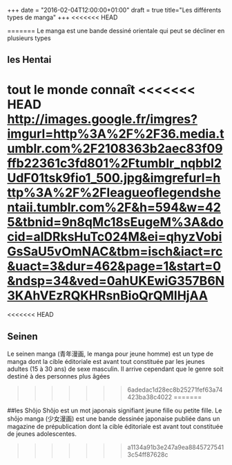 +++
date = "2016-02-04T12:00:00+01:00"
draft = true
title="Les différents types de manga"
+++
<<<<<<< HEAD

=======
Le manga est une bande dessiné orientale qui peut se décliner en plusieurs types
## les Hentai
tout le monde connaît
<<<<<<< HEAD
http://images.google.fr/imgres?imgurl=http%3A%2F%2F36.media.tumblr.com%2F2108363b2aec83f09ffb22361c3fd801%2Ftumblr_nqbbl2UdF01tsk9fio1_500.jpg&imgrefurl=http%3A%2F%2Fleagueoflegendshentaii.tumblr.com%2F&h=594&w=425&tbnid=9n8qMc18sEugeM%3A&docid=alDRksHuTc024M&ei=qhyzVobiGsSaU5vOmNAC&tbm=isch&iact=rc&uact=3&dur=462&page=1&start=0&ndsp=34&ved=0ahUKEwiG357B6N3KAhVEzRQKHRsnBioQrQMIHjAA
=======

<<<<<<< HEAD
## Seinen
Le seinen manga (青年漫画, le manga pour jeune homme) est un type de manga dont la cible éditoriale est avant tout constituée par les jeunes adultes (15 à 30 ans) de sexe masculin. Il arrive cependant que le genre soit destiné à des personnes plus âgées

>>>>>>> 6adedac1d28ec8b25271fef63a74423ba38c4022
=======

##les Shôjo
Shôjo est un mot japonais signifiant jeune fille ou petite fille. Le shōjo manga (少女漫画) est une bande dessinée japonaise publiée dans un magazine de prépublication dont la cible éditoriale est avant tout constituée de jeunes adolescentes. 
>>>>>>> a1134a91b3e247a9ea88457275413c54ff87628c
